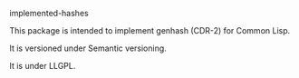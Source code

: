 implemented-hashes

This package is intended to implement genhash (CDR-2) for Common Lisp.

It is versioned under Semantic versioning.

It is under LLGPL.
